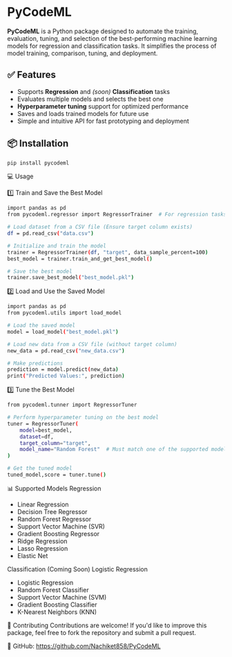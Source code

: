 # PyCodeML

**PyCodeML** is a Python package designed to automate the training, evaluation, tuning, and selection of the best-performing machine learning models for regression and classification tasks. It simplifies the process of model training, comparison, tuning, and deployment.

## ✅ Features

- Supports **Regression** and *(soon)* **Classification** tasks  
- Evaluates multiple models and selects the best one  
- **Hyperparameter tuning** support for optimized performance  
- Saves and loads trained models for future use  
- Simple and intuitive API for fast prototyping and deployment  

## 📦 Installation

```bash
pip install pycodeml
```
💻 Usage

1️⃣ Train and Save the Best Model
```bash
import pandas as pd
from pycodeml.regressor import RegressorTrainer  # For regression tasks

# Load dataset from a CSV file (Ensure target column exists)
df = pd.read_csv("data.csv")

# Initialize and train the model
trainer = RegressorTrainer(df, "target", data_sample_percent=100)
best_model = trainer.train_and_get_best_model()

# Save the best model
trainer.save_best_model("best_model.pkl")
```
2️⃣ Load and Use the Saved Model
```bash
import pandas as pd
from pycodeml.utils import load_model

# Load the saved model
model = load_model("best_model.pkl")

# Load new data from a CSV file (without target column)
new_data = pd.read_csv("new_data.csv")

# Make predictions
prediction = model.predict(new_data)
print("Predicted Values:", prediction)
```
3️⃣ Tune the Best Model
```bash
from pycodeml.tunner import RegressorTuner

# Perform hyperparameter tuning on the best model
tuner = RegressorTuner(
    model=best_model,
    dataset=df,
    target_column="target",
    model_name="Random Forest"  # Must match one of the supported models
)

# Get the tuned model
tuned_model,score = tuner.tune()
```
📊 Supported Models
Regression
- Linear Regression  
- Decision Tree Regressor  
- Random Forest Regressor  
- Support Vector Machine (SVR)  
- Gradient Boosting Regressor  
- Ridge Regression  
- Lasso Regression  
- Elastic Net 

Classification (Coming Soon)
Logistic Regression

- Logistic Regression  
- Random Forest Classifier  
- Support Vector Machine (SVM)  
- Gradient Boosting Classifier  
- K-Nearest Neighbors (KNN)  

🤝 Contributing
Contributions are welcome!
If you'd like to improve this package, feel free to fork the repository and submit a pull request.

🔗 GitHub: https://github.com/Nachiket858/PyCodeML

